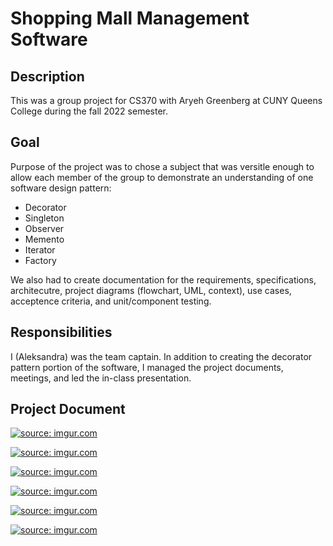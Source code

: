 # Shopping Mall Management Software

## Description

This was a group project for CS370 with Aryeh Greenberg at CUNY Queens College during the fall 2022 semester.

## Goal

Purpose of the project was to chose a subject that was versitle enough to allow each member of the group to demonstrate an understanding of one software design pattern:

- Decorator
- Singleton
- Observer
- Memento
- Iterator
- Factory

We also had to create documentation for the requirements, specifications, architecutre, project diagrams (flowchart, UML, context), use cases, acceptence criteria, and unit/component testing.

## Responsibilities

I (Aleksandra) was the team captain. In addition to creating the decorator pattern portion of the software, I managed the project documents, meetings, and led the in-class presentation.

## Project Document

<a href="https://imgur.com/rahzr4C"><img src="https://i.imgur.com/rahzr4C.jpg" title="source: imgur.com" /></a>

<a href="https://imgur.com/Lk5dcdj"><img src="https://i.imgur.com/Lk5dcdj.jpg" title="source: imgur.com" /></a>

<a href="https://imgur.com/fxIDRPD"><img src="https://i.imgur.com/fxIDRPD.jpg" title="source: imgur.com" /></a>

<a href="https://imgur.com/KCKrmj1"><img src="https://i.imgur.com/KCKrmj1.jpg" title="source: imgur.com" /></a>

<a href="https://imgur.com/VquFozI"><img src="https://i.imgur.com/VquFozI.jpg" title="source: imgur.com" /></a>

<a href="https://imgur.com/PL0O1ac"><img src="https://i.imgur.com/PL0O1ac.jpg" title="source: imgur.com" /></a>
